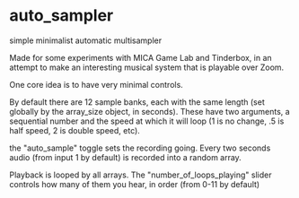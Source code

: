 # auto_sampler
 simple minimalist automatic multisampler

Made for some experiments with MICA Game Lab and Tinderbox, in an attempt to make an interesting musical system that is playable over Zoom.

One core idea is to have very minimal controls. 

By default there are 12 sample banks, each with the same length (set globally by the array_size object, in seconds). These have two arguments, a sequential number and the speed at which it will loop (1 is no change, .5 is half speed, 2 is double speed, etc).

the "auto_sample" toggle sets the recording going. Every two seconds audio (from input 1 by default) is recorded into a random array. 

Playback is looped by all arrays. The "number_of_loops_playing" slider controls how many of them you hear, in order (from 0-11 by default)

